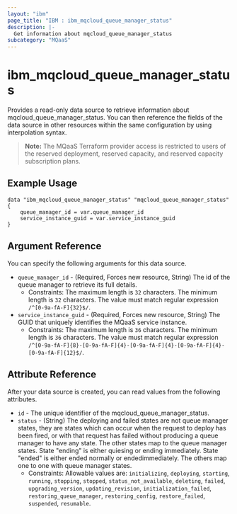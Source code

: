 ```yaml
---
layout: "ibm"
page_title: "IBM : ibm_mqcloud_queue_manager_status"
description: |-
  Get information about mqcloud_queue_manager_status
subcategory: "MQaaS"
---
```


# ibm_mqcloud_queue_manager_status

Provides a read-only data source to retrieve information about mqcloud_queue_manager_status. You can then reference the fields of the data source in other resources within the same configuration by using interpolation syntax.

> **Note:** The MQaaS Terraform provider access is restricted to users of the reserved deployment, reserved capacity, and reserved capacity subscription plans.

## Example Usage

```hcl
data "ibm_mqcloud_queue_manager_status" "mqcloud_queue_manager_status" {
	queue_manager_id = var.queue_manager_id
	service_instance_guid = var.service_instance_guid
}
```

## Argument Reference

You can specify the following arguments for this data source.

* `queue_manager_id` - (Required, Forces new resource, String) The id of the queue manager to retrieve its full details.
  * Constraints: The maximum length is `32` characters. The minimum length is `32` characters. The value must match regular expression `/^[0-9a-fA-F]{32}$/`.
* `service_instance_guid` - (Required, Forces new resource, String) The GUID that uniquely identifies the MQaaS service instance.
  * Constraints: The maximum length is `36` characters. The minimum length is `36` characters. The value must match regular expression `/^[0-9a-fA-F]{8}-[0-9a-fA-F]{4}-[0-9a-fA-F]{4}-[0-9a-fA-F]{4}-[0-9a-fA-F]{12}$/`.

## Attribute Reference

After your data source is created, you can read values from the following attributes.

* `id` - The unique identifier of the mqcloud_queue_manager_status.
* `status` - (String) The deploying and failed states are not queue manager states, they are states which can occur when the request to deploy has been fired, or with that request has failed without producing a queue manager to have any state. The other states map to the queue manager states. State "ending" is either quiesing or ending immediately. State "ended" is either ended normally or endedimmediately. The others map one to one with queue manager states.
  * Constraints: Allowable values are: `initializing`, `deploying`, `starting`, `running`, `stopping`, `stopped`, `status_not_available`, `deleting`, `failed`, `upgrading_version`, `updating_revision`, `initialization_failed`, `restoring_queue_manager`, `restoring_config`, `restore_failed`, `suspended`, `resumable`.

